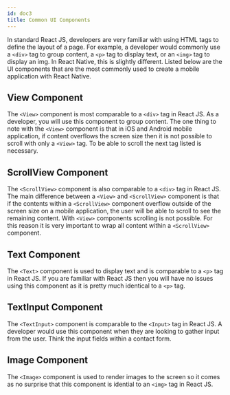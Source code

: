 ```yaml
---
id: doc3
title: Common UI Components
---
```


In standard React JS, developers are very familiar with using HTML tags to define the layout of a page. For example, a developer would commonly use a `<div>` tag to group content, a `<p>` tag to display text, or an `<img>` tag to display an img. In React Native, this is slightly different. Listed below are the UI components that are the most commonly used to create a mobile application with React Native.

## View Component

The `<View>` component is most comparable to a `<div>` tag in React JS. As a developer, you will use this component to group content. The one thing to note with the `<View>` component is that in iOS and Android mobile application, if content overflows the screen size then it is not possible to scroll with only a `<View>` tag. To be able to scroll the next tag listed is necessary.

## ScrollView Component

The `<ScrollView>` component is also comparable to a `<div>` tag in React JS. The main difference between a `<View>` and `<ScrollView>` component is that if the contents within a `<ScrollView>` component overflow outside of the screen size on a mobile application, the user will be able to scroll to see the remaining content. With `<View>` components scrolling is not possible. For this reason it is very important to wrap all content within a `<ScrollView>` component.

## Text Component

The `<Text>` component is used to display text and is comparable to a `<p>` tag in React JS. If you are familiar with React JS then you will have no issues using this component as it is pretty much identical to a `<p>` tag.

## TextInput Component

The `<TextInput>` component is comparable to the `<Input>` tag in React JS. A developer would use this component when they are looking to gather input from the user. Think the input fields within a contact form.

## Image Component

The `<Image>` component is used to render images to the screen so it comes as no surprise that this component is idential to an `<img>` tag in React JS.

